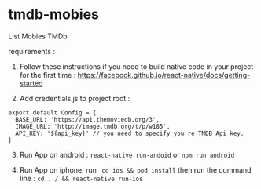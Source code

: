 # tmdb-mobies
List Mobies TMDb




requirements :

1. Follow these instructions if you need to build native code in your project for the first time : 
https://facebook.github.io/react-native/docs/getting-started

2. Add credentials.js to project root :
```
export default Config = {
  BASE_URL: 'https://api.themoviedb.org/3',
  IMAGE_URL: 'http://image.tmdb.org/t/p/w185',
  API_KEY: '${api_key}' // you need to specify you're TMDB Api key.
}
```

3. Run App on android : ```react-native run-andoid``` or ``` npm run android ```

4. Run App on iphone: 
run ``` cd ios && pod install``` 
then run the command line : ```cd ../ && react-native run-ios```
